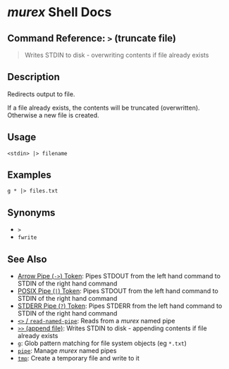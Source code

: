 # _murex_ Shell Docs

## Command Reference: `>` (truncate file)

> Writes STDIN to disk - overwriting contents if file already exists

## Description

Redirects output to file.

If a file already exists, the contents will be truncated (overwritten).
Otherwise a new file is created.

## Usage

    <stdin> |> filename

## Examples

    g * |> files.txt

## Synonyms

* `>`
* `fwrite`


## See Also

* [Arrow Pipe (`->`) Token](../parser/pipe-arrow.md):
  Pipes STDOUT from the left hand command to STDIN of the right hand command
* [POSIX Pipe (`|`) Token](../parser/pipe-posix.md):
  Pipes STDOUT from the left hand command to STDIN of the right hand command
* [STDERR Pipe (`?`) Token](../parser/pipe-err.md):
  Pipes STDERR from the left hand command to STDIN of the right hand command
* [`<>` / `read-named-pipe`](../commands/namedpipe.md):
  Reads from a _murex_ named pipe
* [`>>` (append file)](../commands/greater-than-greater-than.md):
  Writes STDIN to disk - appending contents if file already exists
* [`g`](../commands/g.md):
  Glob pattern matching for file system objects (eg `*.txt`)
* [`pipe`](../commands/pipe.md):
  Manage _murex_ named pipes
* [`tmp`](../commands/tmp.md):
  Create a temporary file and write to it